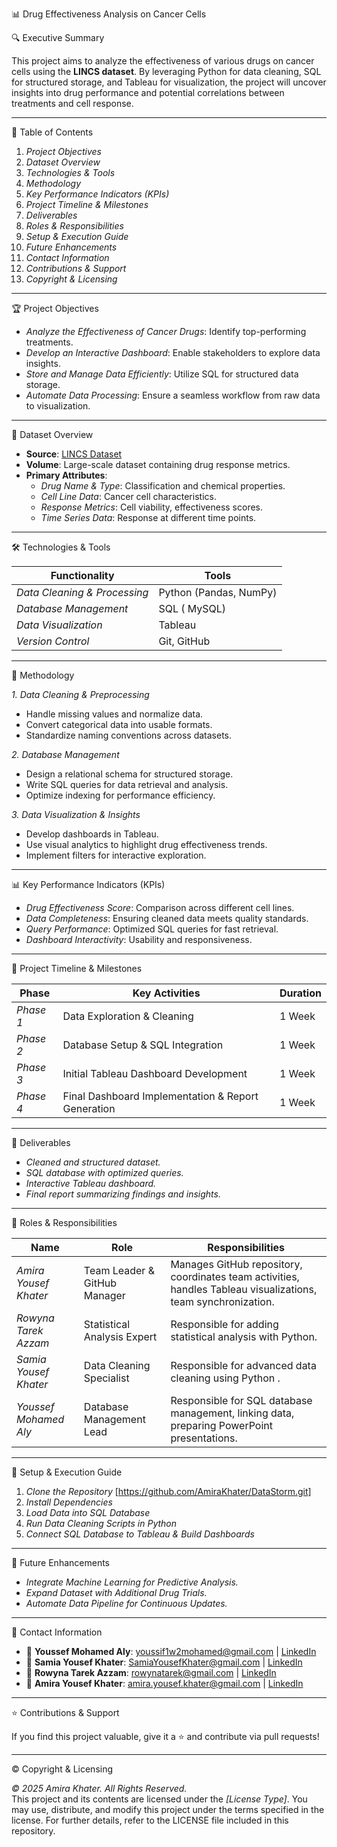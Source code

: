  📊 Drug Effectiveness Analysis on Cancer Cells

🔍 Executive Summary

This project aims to analyze the effectiveness of various drugs on cancer cells using the **LINCS dataset**. By leveraging Python for data cleaning, SQL for structured storage, and Tableau for visualization, the project will uncover insights into drug performance and potential correlations between treatments and cell response.

----
📖 Table of Contents

1. *Project Objectives*
2. *Dataset Overview*
3. *Technologies & Tools*
4. *Methodology*
5. *Key Performance Indicators (KPIs)*
6. *Project Timeline & Milestones*
7. *Deliverables*
8. *Roles & Responsibilities*
9. *Setup & Execution Guide*
10. *Future Enhancements*
11. *Contact Information*
12. *Contributions & Support*
13. *Copyright & Licensing*

---

🏆 Project Objectives

- *Analyze the Effectiveness of Cancer Drugs*: Identify top-performing treatments.
- *Develop an Interactive Dashboard*: Enable stakeholders to explore data insights.
- *Store and Manage Data Efficiently*: Utilize SQL for structured data storage.
- *Automate Data Processing*: Ensure a seamless workflow from raw data to visualization.

---

📁 Dataset Overview

- **Source**: [LINCS Dataset](https://lincs.hms.harvard.edu/tang-jbiomolscreen-2013/)
- **Volume**: Large-scale dataset containing drug response metrics.
- **Primary Attributes**:
  - *Drug Name & Type*: Classification and chemical properties.
  - *Cell Line Data*: Cancer cell characteristics.
  - *Response Metrics*: Cell viability, effectiveness scores.
  - *Time Series Data*: Response at different time points.

---

🛠 Technologies & Tools

| Functionality                | Tools                   |
|------------------------------|-------------------------|
| *Data Cleaning & Processing* | Python (Pandas, NumPy)  |
| *Database Management*        | SQL ( MySQL)            |
| *Data Visualization*         | Tableau                 |
| *Version Control*            | Git, GitHub             |

---

🔬 Methodology

*1. Data Cleaning & Preprocessing*

- Handle missing values and normalize data.
- Convert categorical data into usable formats.
- Standardize naming conventions across datasets.

*2. Database Management*

- Design a relational schema for structured storage.
- Write SQL queries for data retrieval and analysis.
- Optimize indexing for performance efficiency.

*3. Data Visualization & Insights*

- Develop dashboards in Tableau.
- Use visual analytics to highlight drug effectiveness trends.
- Implement filters for interactive exploration.

---

📊 Key Performance Indicators (KPIs)

- *Drug Effectiveness Score*: Comparison across different cell lines.
- *Data Completeness*: Ensuring cleaned data meets quality standards.
- *Query Performance*: Optimized SQL queries for fast retrieval.
- *Dashboard Interactivity*: Usability and responsiveness.

---

📅 Project Timeline & Milestones

| Phase     | Key Activities                                     | Duration |
|-----------|---------------------------------------------------|----------|
| *Phase 1* | Data Exploration & Cleaning                      | 1 Week   |
| *Phase 2* | Database Setup & SQL Integration                 | 1 Week   |
| *Phase 3* | Initial Tableau Dashboard Development            | 1 Week   |
| *Phase 4* | Final Dashboard Implementation & Report Generation | 1 Week   |

---

🚀 Deliverables

- *Cleaned and structured dataset.*
- *SQL database with optimized queries.*
- *Interactive Tableau dashboard.*
- *Final report summarizing findings and insights.*

---

👥 Roles & Responsibilities

| Name                      | Role                        | Responsibilities                                                                                       |
|---------------------------|-----------------------------|-------------------------------------------------------------------------------------------------------|
| *Amira Yousef Khater*      | Team Leader & GitHub Manager | Manages GitHub repository, coordinates team activities, handles Tableau visualizations, team synchronization. |
| *Rowyna Tarek Azzam*       | Statistical Analysis Expert |  Responsible for adding statistical analysis with Python.                                                     |
| *Samia Yousef Khater*      | Data Cleaning Specialist     |  Responsible for advanced data cleaning using Python .                                                   |
| *Youssef Mohamed Aly*      | Database Management Lead    | Responsible for SQL database management, linking data, preparing PowerPoint presentations.             |

---

🚀 Setup & Execution Guide
1.  *Clone the Repository* [https://github.com/AmiraKhater/DataStorm.git]
2. *Install Dependencies*
3. *Load Data into SQL Database*
4. *Run Data Cleaning Scripts in Python*
5. *Connect SQL Database to Tableau & Build Dashboards*

---

🔮 Future Enhancements

- *Integrate Machine Learning for Predictive Analysis.*
- *Expand Dataset with Additional Drug Trials.*
- *Automate Data Pipeline for Continuous Updates.*

---

📩 Contact Information

- 📧 **Youssef Mohamed Aly**: [youssif1w2mohamed@gmail.com](mailto:youssif1w2mohamed@gmail.com) | [LinkedIn](https://www.linkedin.com/in/youssef-mohamed-aly)
- 📧 **Samia Yousef Khater**: [SamiaYousefKhater@gmail.com](mailto:SamiaYousefKhater@gmail.com) | [LinkedIn](https://www.linkedin.com/in/samia-yousef-khater)
- 📧 **Rowyna Tarek Azzam**: [rowynatarek@gmail.com](mailto:rowynatarek@gmail.com) | [LinkedIn](https://www.linkedin.com/in/rowyna-t-azzam)
- 📧 **Amira Yousef Khater**: [amira.yousef.khater@gmail.com](mailto:amira.yousef.khater@gmail.com) | [LinkedIn](https://www.linkedin.com/in/amira-khater)

---

⭐ Contributions & Support

If you find this project valuable, give it a ⭐ and contribute via pull requests!

---

© Copyright & Licensing

*© 2025 Amira Khater. All Rights Reserved.*  
This project and its contents are licensed under the *[License Type]*. You may use, distribute, and modify this project under the terms specified in the license. For further details, refer to the LICENSE file included in this repository.
